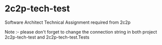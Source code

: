 # 2c2p-tech-test
Software Architect Technical Assignment required from 2c2p 

Note :- please don't forget to change the connection string in both project 2c2p-tech-test and 2c2p-tech-test.Tests
